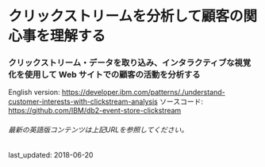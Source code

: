 # クリックストリームを分析して顧客の関心事を理解する

### クリックストリーム・データを取り込み、インタラクティブな視覚化を使用して Web サイトでの顧客の活動を分析する

English version: https://developer.ibm.com/patterns/./understand-customer-interests-with-clickstream-analysis
  ソースコード: https://github.com/IBM/db2-event-store-clickstream

###### 最新の英語版コンテンツは上記URLを参照してください。
last_updated: 2018-06-20

 
<!--
**This code pattern is part of the [Db2 Event Store learning path](https://developer.ibm.com/series/db2-event-store-learning-path/)**.

| Level | Topic | Type |
